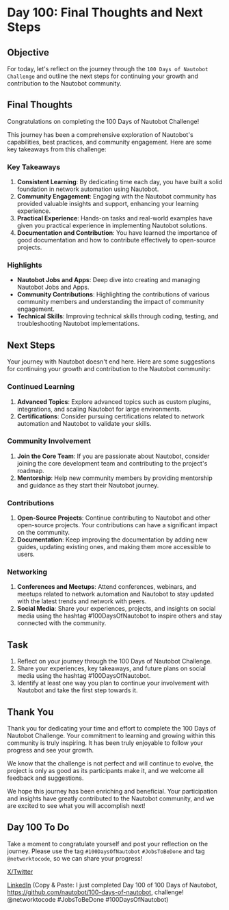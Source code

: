 # Day 100: Final Thoughts and Next Steps

## Objective
For today, let's reflect on the journey through the `100 Days of Nautobot Challenge` and outline the next steps for continuing your growth and contribution to the Nautobot community.

## Final Thoughts
Congratulations on completing the 100 Days of Nautobot Challenge! 

This journey has been a comprehensive exploration of Nautobot's capabilities, best practices, and community engagement. Here are some key takeaways from this challenge:

### Key Takeaways

1. **Consistent Learning**: By dedicating time each day, you have built a solid foundation in network automation using Nautobot.
2. **Community Engagement**: Engaging with the Nautobot community has provided valuable insights and support, enhancing your learning experience.
3. **Practical Experience**: Hands-on tasks and real-world examples have given you practical experience in implementing Nautobot solutions.
4. **Documentation and Contribution**: You have learned the importance of good documentation and how to contribute effectively to open-source projects.

### Highlights

- **Nautobot Jobs and Apps**: Deep dive into creating and managing Nautobot Jobs and Apps.
- **Community Contributions**: Highlighting the contributions of various community members and understanding the impact of community engagement.
- **Technical Skills**: Improving technical skills through coding, testing, and troubleshooting Nautobot implementations.

## Next Steps

Your journey with Nautobot doesn't end here. Here are some suggestions for continuing your growth and contribution to the Nautobot community:

### Continued Learning

1. **Advanced Topics**: Explore advanced topics such as custom plugins, integrations, and scaling Nautobot for large environments.
2. **Certifications**: Consider pursuing certifications related to network automation and Nautobot to validate your skills.

### Community Involvement

1. **Join the Core Team**: If you are passionate about Nautobot, consider joining the core development team and contributing to the project's roadmap.
2. **Mentorship**: Help new community members by providing mentorship and guidance as they start their Nautobot journey.

### Contributions

1. **Open-Source Projects**: Continue contributing to Nautobot and other open-source projects. Your contributions can have a significant impact on the community.
2. **Documentation**: Keep improving the documentation by adding new guides, updating existing ones, and making them more accessible to users.

### Networking

1. **Conferences and Meetups**: Attend conferences, webinars, and meetups related to network automation and Nautobot to stay updated with the latest trends and network with peers.
2. **Social Media**: Share your experiences, projects, and insights on social media using the hashtag #100DaysOfNautobot to inspire others and stay connected with the community.

## Task

1. Reflect on your journey through the 100 Days of Nautobot Challenge.
2. Share your experiences, key takeaways, and future plans on social media using the hashtag #100DaysOfNautobot.
3. Identify at least one way you plan to continue your involvement with Nautobot and take the first step towards it.

## Thank You

Thank you for dedicating your time and effort to complete the 100 Days of Nautobot Challenge. Your commitment to learning and growing within this community is truly inspiring. It has been truly enjoyable to follow your progress and see your growth.

We know that the challenge is not perfect and will continue to evolve, the project is only as good as its participants make it, and we welcome all feedback and suggestions. 

We hope this journey has been enriching and beneficial. Your participation and insights have greatly contributed to the Nautobot community, and we are excited to see what you will accomplish next!

## Day 100 To Do

Take a moment to congratulate yourself and post your reflection on the journey. Please use the tag `#100DaysOfNautobot` `#JobsToBeDone` and tag `@networktocode`, so we can share your progress! 

[X/Twitter](<https://twitter.com/intent/tweet?url=https://github.com/nautobot/100-days-of-nautobot&text=I+jst+completed+Day+100+of+the+100+days+of+nautobot+challenge+!&hashtags=100DaysOfNautobot,JobsToBeDone>)

[LinkedIn](https://www.linkedin.com/) (Copy & Paste: I just completed Day 100 of 100 Days of Nautobot, https://github.com/nautobot/100-days-of-nautobot, challenge! @networktocode #JobsToBeDone #100DaysOfNautobot) 